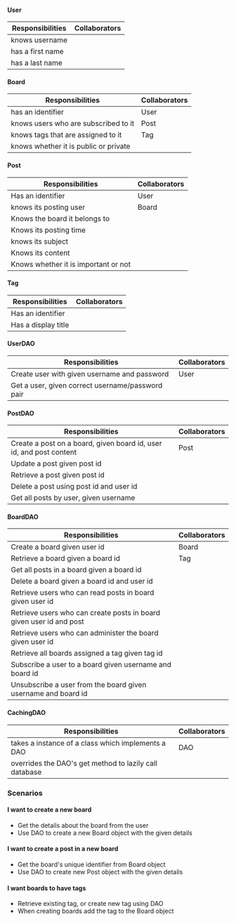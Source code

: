 #### User

| Responsibilities | Collaborators |
|------------------|---------------|
knows username     | 
has a first name   | 
has a last name    |


#### Board

| Responsibilities | Collaborators |
|------------------|---------------|
has an identifier  | User
knows users who are subscribed to it | Post
knows tags that are assigned to it | Tag
knows whether it is public or private | 


#### Post

| Responsibilities | Collaborators |
|------------------|---------------|
Has an identifier  | User
knows its posting user | Board
Knows the board it belongs to | 
Knows its posting time |
knows its subject |
Knows its content |
Knows whether it is important or not |


#### Tag

| Responsibilities | Collaborators |
|------------------|---------------|
Has an identifier |
Has a display title |


#### UserDAO

| Responsibilities | Collaborators |
|------------------|---------------|
Create user with given username and password | User
Get a user, given correct username/password pair |


#### PostDAO

| Responsibilities | Collaborators |
|------------------|---------------|
Create a post on a board, given board id, user id, and post content | Post
Update a post given post id | 
Retrieve a post given post id |
Delete a post using post id and user id |
Get all posts by user, given username |


#### BoardDAO

| Responsibilities | Collaborators |
|------------------|---------------|
Create a board given user id | Board
Retrieve a board given a board id | Tag
Get all posts in a board given a board id |
Delete a board given a board id and user id |
Retrieve users who can read posts in board given user id |
Retrieve users who can create posts in board given user id and post | 
Retrieve users who can administer the board given user id | 
Retrieve all boards assigned a tag given tag id |
Subscribe a user to a board given username and board id |
Unsubscribe a user from the board given username and board id |


#### CachingDAO

| Responsibilities | Collaborators |
|------------------|---------------|
takes a instance of a class which implements a DAO | DAO
overrides the DAO's get method to lazily call database |

### Scenarios

#### I want to create a new board
- Get the details about the board from the user
- Use DAO to create a new Board object with the given details

#### I want to create a post in a new board
- Get the board's unique identifier from Board object
- Use DAO to create new Post object with the given details

#### I want boards to have tags
- Retrieve existing tag, or create new tag using DAO
- When creating boards add the tag to the Board object
